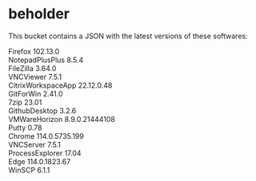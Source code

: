# beholder
This bucket contains a JSON with the latest versions of these softwares:

Firefox            102.13.0        
NotepadPlusPlus    8.5.4           
FileZilla          3.64.0          
VNCViewer          7.5.1           
CitrixWorkspaceApp 22.12.0.48      
GitForWin          2.41.0          
7zip               23.01           
GithubDesktop      3.2.6           
VMWareHorizon      8.9.0.21444108  
Putty              0.78            
Chrome             114.0.5735.199  
VNCServer          7.5.1           
ProcessExplorer    17.04           
Edge               114.0.1823.67   
WinSCP             6.1.1           




